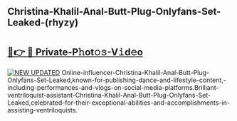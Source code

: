 ## Christina-Khalil-Anal-Butt-Plug-Onlyfans-Set-Leaked-(rhyzy)


# <h2><a href="https://mediaupload.pro?-19M">🔗👉 🔴 Private-P𝚑ot𝚘𝚜-V𝚒d𝚎o</a></h2>

[![NEW UPDATED](https://i.imgur.com/0qMVB7G.gif)](https://mediaupload.pro?-19M)
Online-influencer-Christina-Khalil-Anal-Butt-Plug-Onlyfans-Set-Leaked,known-for-publishing-dance-and-lifestyle-content,-including-performances-and-vlogs-on-social-media-platforms.Brilliant-ventriloquist-assistant-Christina-Khalil-Anal-Butt-Plug-Onlyfans-Set-Leaked,celebrated-for-their-exceptional-abilities-and-accomplishments-in-assisting-ventriloquists.  